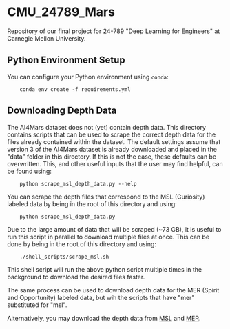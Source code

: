 # CMU_24789_Mars
Repository of our final project for 24-789 "Deep Learning for Engineers" at Carnegie Mellon University.


## Python Environment Setup
You can configure your Python environment using ```conda```:

```
    conda env create -f requirements.yml
```

## Downloading Depth Data
The AI4Mars dataset does not (yet) contain depth data. This directory contains scripts that can be used
to scrape the correct depth data for the files already contained within the dataset. The default settings
assume that version 3 of the AI4Mars dataset is already downloaded and placed in the "data" folder in 
this directory. If this is not the case, these defaults can be overwritten. This, and other useful inputs
that the user may find helpful, can be found using:

```
    python scrape_msl_depth_data.py --help
```

You can scrape the depth files that correspond to the MSL (Curiosity) labeled data by being in the root 
of this directory and using:

```
    python scrape_msl_depth_data.py
```

Due to the large amount of data that will be scraped (~73 GB), it is useful to run this script in 
parallel to download multiple files at once. This can be done by being in the root of this directory and 
using:

```
    ./shell_scripts/scrape_msl.sh
```

This shell script will run the above python script multiple times in the background to download the 
desired files faster.

The same process can be used to download depth data for the MER (Spirit and Opportunity) labeled data,
but wih the scripts that have "mer" substituted for "msl".

Alternatively, you may download the depth data from [MSL](https://drive.google.com/drive/folders/138KDuqOHcYZUWs0cA14fSSpyohjsM5_S?usp=sharing) and [MER](https://drive.google.com/drive/folders/1ybI8Wid3mHunNyBFf6BKdyI4Plj9pu8H?usp=sharing).